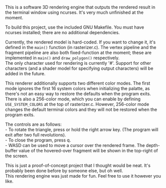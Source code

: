 This is a software 3D rendering engine that outputs the rendered result in the terminal window using ncurses. It's very much unfinished at the moment.  
  
To build this project, use the included GNU Makefile. You must have ncurses installed; there are no additional dependencies.
  
Currently, the rendered model is hard-coded. If you want to change it, it's defined in the ```main()``` function (in rasterizer.c). The vertex pipeline and the fragment pipeline are also both fixed-function at the moment; these are implemented in ```main()``` and ```draw_polygon()``` respectively.  
The only character used for rendering is currently '#'. Support for other characters (and a shader model for specifying output characters) will be added in the future.  
  
This renderer additionally supports two different color modes. The first mode ignores the first 16 system colors when initializing the palatte, as there's not an easy way to restore the defaults when the program exits. There is also a 256-color mode, which you can enable by defining ```USE_SYSTEM_COLORS``` at the top of rasterizer.c. However, 256-color mode changes the default terminal colors and they will not be restored when the program exits.  
  
The controls are as follows:  
	- To rotate the triangle, press or hold the right arrow key. (The program will exit after two full revolutions).  
	- To close the program, press q.  
	- WASD can be used to move a cursor over the rendered frame. The depth-buffer value of the hovered-over fragment will be shown in the top-right of the screen.  
  
This is just a proof-of-concept project that I thought would be neat. It's probably been done before by someone else, but oh well.  
This rendering engine was just made for fun. Feel free to use it however you like.  
